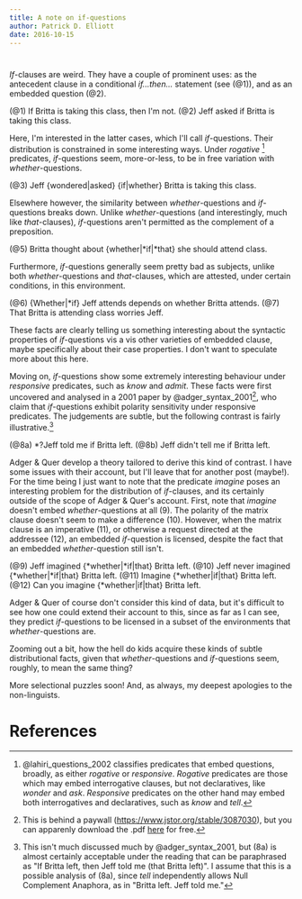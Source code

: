 ```yaml
---
title: A note on if-questions
author: Patrick D. Elliott
date: 2016-10-15
---
```


# 

*If*-clauses are weird. They have a couple of prominent uses: as the antecedent clause in a conditional *if...then...* statement (see (@1)), and as an embedded question (@2).

(@1) If Britta is taking this class, then I'm not.
(@2) Jeff asked if Britta is taking this class.

Here, I'm interested in the latter cases, which I'll call *if*-questions. Their distribution is constrained in some interesting ways. Under *rogative* [^lahiriNote] predicates, *if*-questions seem, more-or-less, to be in free variation with *whether*-questions.

(@3) Jeff {wondered|asked} {if|whether} Britta is taking this class.

Elsewhere however, the similarity between *whether*-questions and *if*-questions breaks down. Unlike *whether*-questions (and interestingly, much like *that*-clauses), *if*-questions aren't permitted as the complement of a preposition.

(@5) Britta thought about {whether|*if|*that} she should attend class.

Furthermore, *if*-questions generally seem pretty bad as subjects, unlike both *whether*-questions and *that*-clauses, which are attested, under certain conditions, in this environment.

(@6) {Whether|*if} Jeff attends depends on whether Britta attends.
(@7) That Britta is attending class worries Jeff.

These facts are clearly telling us something interesting about the syntactic properties of *if*-questions vis a vis other varieties of embedded clause, maybe specifically about their case properties. I don't want to speculate more about this here.

Moving on, *if*-questions show some extremely interesting behaviour under *responsive* predicates, such as *know* and *admit*. These facts were first uncovered and analysed in a 2001 paper by @adger_syntax_2001[^paywallNote], who claim that *if*-questions exhibit polarity sensitivity under responsive predicates. The judgements are subtle, but the following contrast is fairly illustrative.[^AQNote]

(@8a) *?Jeff told me if Britta left.
(@8b) Jeff didn't tell me if Britta left.

Adger & Quer develop a theory tailored to derive this kind of contrast. I have some issues with their account, but I'll leave that for another post (maybe!). For the time being I just want to note that the predicate *imagine* poses an interesting problem for the distribution of *if*-clauses, and its certainly outside of the scope of Adger & Quer's account. First, note that *imagine* doesn't embed *whether*-questions at all (9). The polarity of the matrix clause doesn't seem to make a difference (10). However, when the matrix clause is an imperative (11), or otherwise a request directed at the addressee (12), an embedded *if*-question is licensed, despite the fact that an embedded *whether*-question still isn't.

(@9) Jeff imagined {*whether|*if|that} Britta left.
(@10) Jeff never imagined {*whether|*if|that} Britta left.
(@11) Imagine {*whether|if|that} Britta left.
(@12) Can you imagine {*whether|if|that} Britta left.

Adger & Quer of course don't consider this kind of data, but it's difficult to see how one could extend their account to this, since as far as I can see, they predict *if*-questions to be licensed in a subset of the environments that *whether*-questions are.

Zooming out a bit, how the hell do kids acquire these kinds of subtle distributional facts, given that *whether*-questions and *if*-questions seem, roughly, to mean the same thing?

More selectional puzzles soon! And, as always, my deepest apologies to the non-linguists.

# References

[^lahiriNote]: @lahiri_questions_2002 classifies predicates that embed questions, broadly, as either *rogative* or *responsive*. *Rogative* predicates are those which may embed interrogative clauses, but not declaratives, like *wonder* and *ask*. *Responsive* predicates on the other hand may embed both interrogatives and declaratives, such as *know* and *tell*.

[^paywallNote]: This is behind a paywall (https://www.jstor.org/stable/3087030), but you can apparenly download the .pdf [here](http://filcat.uab.cat/clt/publicacions/reports/pdf/GGT-99-2.pdf) for free.

[^AQNote]: This isn't much discussed much by @adger_syntax_2001, but (8a) is almost certainly acceptable under the reading that can be paraphrased as "If Britta left, then Jeff told me (that Britta left)". I assume that this is a possible analysis of (8a), since *tell* independently allows Null Complement Anaphora, as in "Britta left. Jeff told me."  
